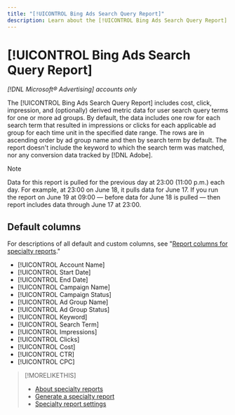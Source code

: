 ```yaml
---
title: "[!UICONTROL Bing Ads Search Query Report]"
description: Learn about the [!UICONTROL Bing Ads Search Query Report].
---
```

# [!UICONTROL Bing Ads Search Query Report]

*[!DNL Microsoft® Advertising] accounts only*

The [!UICONTROL Bing Ads Search Query Report] includes cost, click, impression, and (optionally) derived metric data for user search query terms for one or more ad groups. By default, the data includes one row for each search term that resulted in impressions or clicks for each applicable ad group for each time unit in the specified date range. The rows are in ascending order by ad group name and then by search term by default. The report doesn't include the keyword to which the search term was matched, nor any conversion data tracked by [!DNL Adobe].

>[!NOTE]
>
>Data for this report is pulled for the previous day at 23:00 (11:00 p.m.) each day. For example, at 23:00 on June 18, it pulls data for June 17. If you run the report on June 19 at 09:00 &mdash; before data for June 18 is pulled &mdash; then report includes data through June 17 at 23:00.

## Default columns

For descriptions of all default and custom columns, see "[Report columns for specialty reports](specialty-report-columns.md)."

* [!UICONTROL Account Name]
* [!UICONTROL Start Date]
* [!UICONTROL End Date]
* [!UICONTROL Campaign Name]
* [!UICONTROL Campaign Status]
* [!UICONTROL Ad Group Name]
* [!UICONTROL Ad Group Status]
* [!UICONTROL Keyword]
* [!UICONTROL Search Term]
* [!UICONTROL Impressions]
* [!UICONTROL Clicks]
* [!UICONTROL Cost]
* [!UICONTROL CTR]
* [!UICONTROL CPC]

>[!MORELIKETHIS]
>
>* [About specialty reports](specialty-report-about.md)
>* [Generate a specialty report](specialty-report-generate.md)
>* [Specialty report settings](specialty-report-settings.md)
